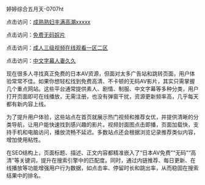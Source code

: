 
婷婷综合五月天-0707ht


点击访问：<a href="https://fdhf-454.pages.dev/">成熟熟妇丰满高潮xxxxx</a>

点击访问：<a href="https://gda-c7m.pages.dev/">免费无码婬片</a>

点击访问：<a href="https://gfd-5xg.pages.dev/">成人三级视频在线观看一区二区</a>

点击访问：<a href="https://bered.pages.dev/">中文字幕人妻久久</a>


现在很多人寻找真正免费的日本AV资源，但面对太多广告站和跳转页面，用户体验常常不佳。如果你想轻松找到免费高清、不卡顿的无码AV影片，其实只需掌握几个重点网站。这些平台通常提供素人、剧情、制服、中文字幕等多种分类，用户打开页面即可在线播放，无需注册，也没有弹窗干扰，资源更新频率高，几乎每天都有新内容上线。

为了提升用户体验，这些站点在首页就展示热门视频和推荐女优，并提供清晰的分类导航，让用户能快速找到感兴趣的影片。视频封面图点击即播，页面加载快，支持手机和电脑访问，播放流畅不延迟。多数站点还会根据浏览记录推荐类似内容，增加使用粘性。

在SEO结构上，页面标题、描述、正文内容都精准嵌入了“日本AV免费”“无码”“高清”等关键词，提升在搜索引擎中的匹配度。同时，通过内链推荐、每日更新、在线播放等功能增强用户行为数据，如点击率、停留时长和跳出率，从而稳固在搜索结果中的排名。

<span style="display:none;">[Canonical link](https://github.com/dungcochet20250707/dungcochet8 ）</span>
